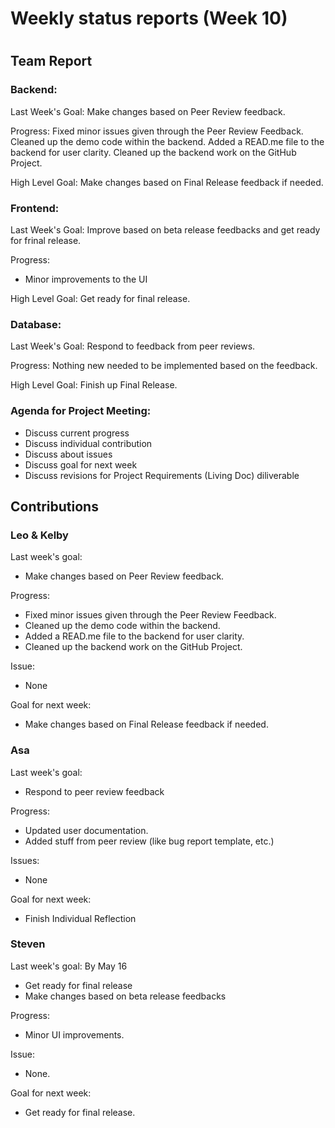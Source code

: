 # Weekly status reports (Week 10)
#
## Team Report
### Backend:
Last Week's Goal: Make changes based on Peer Review feedback.

Progress: Fixed minor issues given through the Peer Review Feedback. Cleaned up the demo code within the backend. Added a READ.me file to the backend for user clarity. Cleaned up the backend work on the GitHub Project.

High Level Goal: Make changes based on Final Release feedback if needed.

### Frontend:
Last Week's Goal: Improve based on beta release feedbacks and get ready for frinal release.

Progress:
- Minor improvements to the UI

High Level Goal: Get ready for final release.

### Database:
Last Week's Goal: Respond to feedback from peer reviews.

Progress: Nothing new needed to be implemented based on the feedback.

High Level Goal: Finish up Final Release.

### Agenda for Project Meeting:
- Discuss current progress
- Discuss individual contribution
- Discuss about issues
- Discuss goal for next week
- Discuss revisions for Project Requirements (Living Doc) diliverable

## Contributions
### Leo & Kelby
Last week's goal:
- Make changes based on Peer Review feedback.

Progress:
- Fixed minor issues given through the Peer Review Feedback. 
- Cleaned up the demo code within the backend. 
- Added a READ.me file to the backend for user clarity. 
- Cleaned up the backend work on the GitHub Project.

Issue:
- None

Goal for next week:
-  Make changes based on Final Release feedback if needed.

### Asa
Last week's goal:
- Respond to peer review feedback

Progress:
- Updated user documentation.
- Added stuff from peer review (like bug report template, etc.)

Issues:
- None

Goal for next week:
- Finish Individual Reflection

### Steven
Last week's goal: By May 16
- Get ready for final release
- Make changes based on beta release feedbacks

Progress:
- Minor UI improvements.

Issue:
- None.

Goal for next week: 
- Get ready for final release.
